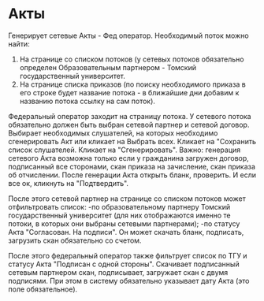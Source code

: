 # Акты

Генерирует сетевые Акты - Фед оператор. Необходимый поток можно найти:

1. На странице со списком потоков (у сетевых потоков обязательно определен Образовательным партнером - Томский государственный университет.
2. На странице списка приказов (по поиску необходимого приказа в его строке будет название потока - в ближайшие дни добавим к названию потока ссылку на сам поток).

Федеральный оператор заходит на страницу потока. У сетевого потока обязательно должен быть выбран сетевой партнер и сетевой договор. Выбирает необходимых слушателей, на которых необходимо сгенерировать Акт или кликает на Выбрать всех. Кликает на "Сохранить список слушателей. Кликает на "Сгенерировать". Важно: генерация сетевого Акта возможна только если у гражданина загружен договор, подписанный все сторонами, скан приказа на зачисление, скан приказа об отчислении. После генерации Акта открыть бланк, проверить. И если все ок, кликнуть на "Подтвердить".

После этого сетевой партнер на странице со списком потоков может отфильтровать список: -по образовательному партнеру Томский государственный университет (для них отображаются именно те потоки, в которых они выбраны сетевыми партнерами); -по статусу Акта "Согласован. На подписи". Он может скачать бланк, подписать, загрузить скан обязательно со счетом.

После этого федеральный оператор также фильтрует список по ТГУ и статусу Акта "Подписан с одной стороны". Скачивает подписанный сетевым партнером скан, подписывает, загружает скан с двумя подписями. При этом в систему обязательно указывает дату Акта (это поле обязательное).

